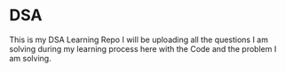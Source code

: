 # DSA
This is my DSA Learning Repo I will be uploading all the questions I am solving during my learning process here with the Code and the problem I am solving.
